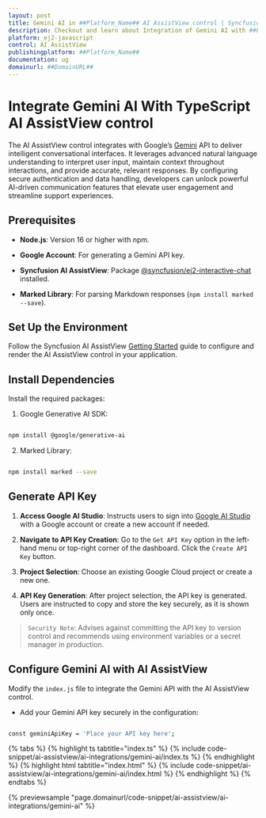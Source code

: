 ```yaml
---
layout: post
title: Gemini AI in ##Platform_Name## AI AssistView control | Syncfusion
description: Checkout and learn about Integration of Gemini AI with ##Platform_Name## AI AssistView control of Syncfusion Essential JS 2 and more.
platform: ej2-javascript
control: AI AssistView 
publishingplatform: ##Platform_Name##
documentation: ug
domainurl: ##DomainURL##
---
```


# Integrate Gemini AI With TypeScript AI AssistView control

The AI AssistView control integrates with Google’s [Gemini](https://ai.google.dev/gemini-api/docs) API to deliver intelligent conversational interfaces. It leverages advanced natural language understanding to interpret user input, maintain context throughout interactions, and provide accurate, relevant responses. By configuring secure authentication and data handling, developers can unlock powerful AI-driven communication features that elevate user engagement and streamline support experiences.

## Prerequisites

* **Node.js**: Version 16 or higher with npm.

* **Google Account**: For generating a Gemini API key.

* **Syncfusion AI AssistView**: Package [@syncfusion/ej2-interactive-chat](https://www.npmjs.com/package/@syncfusion/ej2-interactive-chat) installed.

* **Marked Library**: For parsing Markdown responses (`npm install marked --save`).

## Set Up the Environment

Follow the Syncfusion AI AssistView [Getting Started](../getting-started) guide to configure and render the AI AssistView control in your application.

## Install Dependencies

Install the required packages:

1. Google Generative AI SDK:

```bash

npm install @google/generative-ai

```
2. Marked Library:

```bash

npm install marked --save

```

## Generate API Key

1. **Access Google AI Studio**: Instructs users to sign into [Google AI Studio](https://aistudio.google.com/app/apikey) with a Google account or create a new account if needed.

2. **Navigate to API Key Creation**: Go to the `Get API Key` option in the left-hand menu or top-right corner of the dashboard. Click the `Create API Key` button. 

3. **Project Selection**: Choose an existing Google Cloud project or create a new one.

4. **API Key Generation**: After project selection, the API key is generated. Users are instructed to copy and store the key securely, as it is shown only once.

> `Security Note`: Advises against committing the API key to version control and recommends using environment variables or a secret manager in production.

## Configure Gemini AI with AI AssistView

Modify the `index.js` file to integrate the Gemini API with the AI AssistView control.

* Add your Gemini API key securely in the configuration:

```bash

const geminiApiKey = 'Place your API key here'; 

```

{% tabs %}
{% highlight ts tabtitle="index.ts" %}
{% include code-snippet/ai-assistview/ai-integrations/gemini-ai/index.ts %}
{% endhighlight %}
{% highlight html tabtitle="index.html" %}
{% include code-snippet/ai-assistview/ai-integrations/gemini-ai/index.html %}
{% endhighlight %}
{% endtabs %}
        
{% previewsample "page.domainurl/code-snippet/ai-assistview/ai-integrations/gemini-ai" %}
